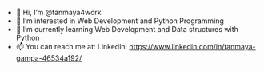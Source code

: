 - 👋 Hi, I’m @tanmaya4work
- 👀 I’m interested in Web Development and Python Programming
- 🌱 I’m currently learning Web Development and Data structures with Python
- 📫 You can reach me at: Linkedin: https://www.linkedin.com/in/tanmaya-gampa-46534a192/
